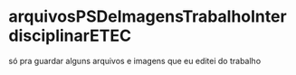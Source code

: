 # arquivosPSDeImagensTrabalhoInterdisciplinarETEC
só pra guardar alguns arquivos e imagens que eu editei do trabalho
